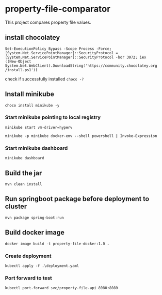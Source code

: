 # property-file-comparator
This project compares property file values.

## install chocolatey

```Set-ExecutionPolicy Bypass -Scope Process -Force; [System.Net.ServicePointManager]::SecurityProtocol = [System.Net.ServicePointManager]::SecurityProtocol -bor 3072; iex ((New-Object System.Net.WebClient).DownloadString('https://community.chocolatey.org/install.ps1'))```

check if successfully installed
``choco -?``
## Install minikube
```choco install minikube -y```

### Start minikube pointing to local registry
```minikube start vm-driver=hyperv```

```minikube -p minikube docker-env --shell powershell | Invoke-Expression```

### Start minikube dashboard

```minikube dashboard```

## Build the jar
```mvn clean install```

## Run springboot package before deployment to cluster

```mvn package spring-boot:run```


## Build docker image

```docker image build -t property-file-docker:1.0 .```

### Create deployment

```kubectl apply -f .\deployment.yaml```

### Port forward to test

```kubectl port-forward svc/property-file-api 8080:8080```